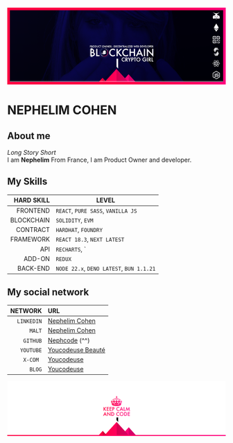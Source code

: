![Cover](https://github.com/nephcode/nephcode/blob/master/images/githubReadmeHeader.png)

# NEPHELIM COHEN

## About me

_Long Story Short_    
I am **Nephelim** From France, I am Product Owner and developer. 

## My Skills

| HARD SKILL | LEVEL                  |
| ---------: | ---------------------- |
|  FRONTEND  | `REACT`, `PURE SASS`, `VANILLA JS` |
| BLOCKCHAIN | `SOLIDITY`, `EVM`   |
|  CONTRACT  | `HARDHAT`, `FOUNDRY` |
|  FRAMEWORK | `REACT 18.3`, `NEXT LATEST` |
| API        | `RECHARTS`, ` |
| ADD-ON| `REDUX` |
|   BACK-END | `NODE 22.x`, `DENO LATEST`, `BUN 1.1.21` |

<!-- ##My Certification-->

## My social network

|       NETWORK | URL                                                                         |
| ------------: | :-------------------------------------------------------------------------- |
|    `LINKEDIN` | [Nephelim Cohen](https://www.linkedin.com/in/nephelim/)                     |
|        `MALT` | [Nephelim Cohen](https://www.malt.fr/profile/nephelim)                      |
|      `GITHUB` | [Nephcode](https://https://github.com/nephcode/) (^^)                       |
|     `YOUTUBE` | [Youcodeuse Beauté](https://www.youtube.com/@youcodeuse?sub_confirmation=1) |
| `X-COM ` | [Youcodeuse](https://twitter.com/youcodeuse)                                |
|        `BLOG` | [Youcodeuse](https://youcodeuse.com)                                        |

![Cover](https://github.com/nephcode/nephcode/blob/master/images/githubReadmeSkills.png)
